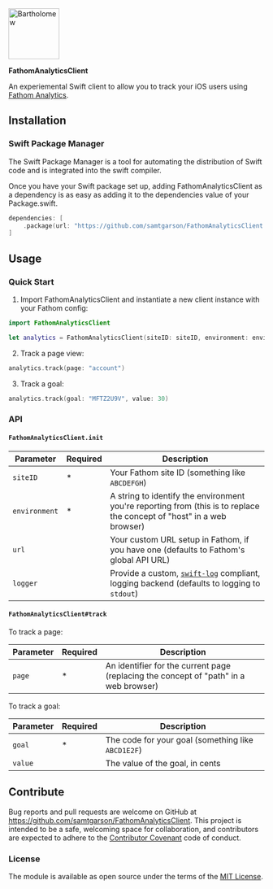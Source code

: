 <img alt="Bartholomew" src="https://usefathom.com/assets/fathom-cat08.svg" height="100" />

**FathomAnalyticsClient**

An experiemental Swift client to allow you to track your iOS users using [Fathom Analytics](https://usefathom.com).

## Installation

### Swift Package Manager

The Swift Package Manager is a tool for automating the distribution of Swift code and is integrated into the swift compiler.

Once you have your Swift package set up, adding FathomAnalyticsClient as a dependency is as easy as adding it to the dependencies value of your Package.swift.

```swift
dependencies: [
    .package(url: "https://github.com/samtgarson/FathomAnalyticsClient.git", .upToNextMajor(from: "0.0.1"))
]
```

## Usage

### Quick Start

1. Import FathomAnalyticsClient and instantiate a new client instance with your Fathom config:
```swift
import FathomAnalyticsClient

let analytics = FathomAnalyticsClient(siteID: siteID, environment: environment)
```

2. Track a page view:
```swift
analytics.track(page: "account")
```

3. Track a goal:
```swift
analytics.track(goal: "MFTZ2U9V", value: 30)
```

### API

#### `FathomAnalyticsClient.init`

| Parameter | Required | Description |
|-|-|-|
| `siteID` | * | Your Fathom site ID (something like `ABCDEFGH`) |
| `environment` | * | A string to identify the environment you're reporting from (this is to replace the concept of "host" in a web browser) |
| `url` |  | Your custom URL setup in Fathom, if you have one (defaults to Fathom's global API URL) |
| `logger` |  | Provide a custom, [`swift-log`](https://github.com/apple/swift-log) compliant, logging backend (defaults to logging to `stdout`) |

#### `FathomAnalyticsClient#track`

To track a page:

| Parameter | Required | Description |
|-|-|-|
| `page` | * | An identifier for the current page (replacing the concept of "path" in a web browser) |

To track a goal:

| Parameter | Required | Description |
|-|-|-|
| `goal` | * | The code for your goal (something like `ABCD1E2F`) |
| `value` | | The value of the goal, in cents |


## Contribute

Bug reports and pull requests are welcome on GitHub at https://github.com/samtgarson/FathomAnalyticsClient. This project is intended to be a safe, welcoming space for collaboration, and contributors are expected to adhere to the [Contributor Covenant](http://contributor-covenant.org) code of conduct.

### License

The module is available as open source under the terms of the [MIT License](http://opensource.org/licenses/MIT).
